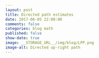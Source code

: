```yaml
---
layout: post
title: Directed path estimates
date: 2017-06-05 22:00:00
comments: false
categories: blog math
published: false
show-date: true
image: __STORAGE_URL__/img/blog/LPP.png
image-alt: Directed up-right path
---
```

